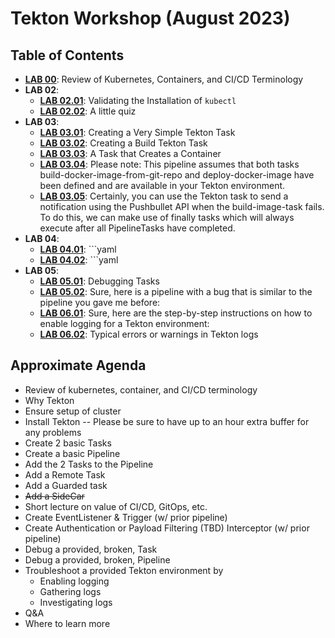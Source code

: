 # Tekton Workshop (August 2023)

## Table of Contents

* **[LAB 00](labs/00-01-tekton-intro.md)**: Review of Kubernetes, Containers, and CI/CD Terminology
* **LAB 02**:
    * **[LAB 02.01](labs/02-01-install-tekton.md)**: Validating the Installation of `kubectl`
    * **[LAB 02.02](labs/02-02-quiz.md)**: A little quiz
* **LAB 03**:
    * **[LAB 03.01](labs/03-01-hello-task.md)**: Creating a Very Simple Tekton Task
    * **[LAB 03.02](labs/03-02-clone-sources-task.md)**: Creating a Build Tekton Task
    * **[LAB 03.03](labs/03-03-create-deploy-container-task.md)**: A Task that Creates a Container
    * **[LAB 03.04](labs/03-04-create-pipeline.md)**: Please note: This pipeline assumes that both tasks build-docker-image-from-git-repo and deploy-docker-image have been defined and are available in your Tekton environment.
    * **[LAB 03.05](labs/03-05-guards-remotes.md)**: Certainly, you can use the Tekton task to send a notification using the Pushbullet API when the build-image-task fails. To do this, we can make use of finally tasks which will always execute after all PipelineTasks have completed.
* **LAB 04**:
    * **[LAB 04.01](labs/04-01-event-listener.md)**: ```yaml
    * **[LAB 04.02](labs/04-02-filtering-triggers.md)**: ```yaml
* **LAB 05**:
    * **[LAB 05.01](labs/05-01-debugging-tasks.md)**: Debugging Tasks
    * **[LAB 05.02](labs/05-02-debugging-pipelines.md)**: Sure, here is a pipeline with a bug that is similar to the pipeline you gave me before:
    * **[LAB 06.01](labs/06-01-enabling-logging.md)**: Sure, here are the step-by-step instructions on how to enable logging for a Tekton environment:
    * **[LAB 06.02](labs/06-02-common-issues.md)**: Typical errors or warnings in Tekton logs


## Approximate Agenda

* Review of kubernetes, container, and CI/CD terminology
* Why Tekton
* Ensure setup of cluster
* Install Tekton -- Please be sure to have up to an hour extra buffer for any problems
* Create 2 basic Tasks
* Create a basic Pipeline
* Add the 2 Tasks to the Pipeline
* Add a Remote Task
* Add a Guarded task
* ~~Add a SideCar~~
* Short lecture on value of CI/CD, GitOps, etc.
* Create EventListener & Trigger (w/ prior pipeline)
* Create Authentication or Payload Filtering (TBD) Interceptor  (w/ prior pipeline)
* Debug a provided, broken, Task
* Debug a provided, broken, Pipeline
* Troubleshoot a provided Tekton environment by
  * Enabling logging
  * Gathering logs
  * Investigating logs
* Q&A
* Where to learn more
